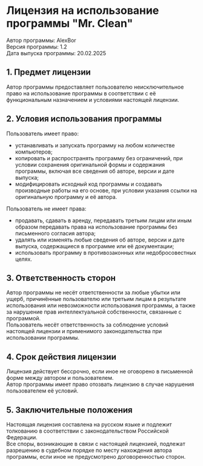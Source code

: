 # Лицензия на использование программы "Mr. Clean"

Автор программы: AlexBor  
Версия программы: 1.2  
Дата выпуска программы: 20.02.2025  

## 1. Предмет лицензии  
Автор программы предоставляет пользователю неисключительное право на использование программы в соответствии с её функциональным назначением и условиями настоящей лицензии.  


## 2. Условия использования программы  
Пользователь имеет право:
- устанавливать и запускать программу на любом количестве компьютеров;
- копировать и распространять программу без ограничений, при условии сохранения оригинальной формы и содержания программы, включая все сведения об авторе, версии и дате выпуска;
- модифицировать исходный код программы и создавать производные работы на его основе, при условии указания ссылки на оригинальную программу и её автора.

Пользователь не имеет права:
- продавать, сдавать в аренду, передавать третьим лицам или иным образом передавать права на использование программы без письменного согласия автора;
- удалять или изменять любые сведения об авторе, версии и дате выпуска, содержащиеся в программе или её документации;
- использовать программу в противозаконных или недобросовестных целях.


## 3. Ответственность сторон  
Автор программы не несёт ответственности за любые убытки или ущерб, причинённые пользователю или третьим лицам в результате использования или невозможности использования программы, а также за нарушение прав интеллектуальной собственности, связанные с программой.  
Пользователь несёт ответственность за соблюдение условий настоящей лицензии и применимого законодательства при использовании программы.  


## 4. Срок действия лицензии  
Лицензия действует бессрочно, если иное не оговорено в письменной форме между автором и пользователем.  
Автор программы имеет право отозвать лицензию в случае нарушения пользователем её условий.  


## 5. Заключительные положения  
Настоящая лицензия составлена на русском языке и подлежит толкованию в соответствии с законодательством Российской Федерации.  
Все споры, возникающие в связи с настоящей лицензией, подлежат разрешению в судебном порядке по месту нахождения автора программы, если иное не предусмотрено договоренностью сторон.